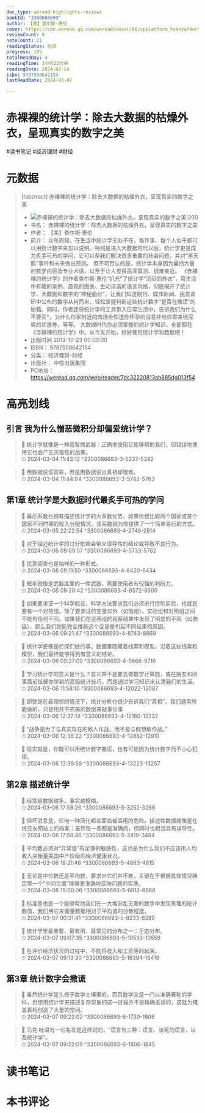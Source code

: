 ```yaml
---
doc_type: weread-highlights-reviews
bookId: "3300086693"
author: 【美】查尔斯·惠伦
cover: https://cdn.weread.qq.com/weread/cover/86/cpplatform_hsknzaf4er9fddvap6u6jr/t7_cpplatform_hsknzaf4er9fddvap6u6jr1707277811.jpg
reviewCount: 0
noteCount: 21
readingStatus: 在读
progress: 18%
totalReadDay: 4
readingTime: 3小时22分钟
readingDate: 2024-02-14
isbn: 9787508642154
lastReadDate: 2024-03-07

---
```


# 赤裸裸的统计学：除去大数据的枯燥外衣，呈现真实的数字之美


#读书笔记 #经济理财 #财经

# 元数据
> [!abstract] 赤裸裸的统计学：除去大数据的枯燥外衣，呈现真实的数字之美
> - ![ 赤裸裸的统计学：除去大数据的枯燥外衣，呈现真实的数字之美|200](https://cdn.weread.qq.com/weread/cover/86/cpplatform_hsknzaf4er9fddvap6u6jr/t7_cpplatform_hsknzaf4er9fddvap6u6jr1707277811.jpg)
> - 书名： 赤裸裸的统计学：除去大数据的枯燥外衣，呈现真实的数字之美
> - 作者： 【美】查尔斯·惠伦
> - 简介： 众所周知，在生活中统计学无处不在，每件事、每个人似乎都可以用统计数字来加以说明。特别是进入大数据时代以后，统计学更是成为炙手可热的学问，它可以帮我们解决很多重要的社会问题，并对“黑天鹅”事件和未来做出预测。 但不可否认的是，统计学本身因为囊括大量的数学内容及专业术语，以至于让人觉得高深莫测、很难亲近。 《赤裸裸的统计学》的作者查尔斯·惠伦“扒光”了统计学“沉闷的外衣”，用生活中有趣的案例、直观的图表、生动诙谐的语言风格，彻底揭开了统计学、大数据和数字的“神秘面纱”，让我们知道期刊、媒体新闻、民意调研中公布的数字从何而来，轻松掌握判断这些统计数字“是否在撒谎”的秘籍。同时，作者还将统计学的工具带入日常生活中，告诉我们为什么不要买*，为什么你家附近的商场会知道你怀孕的消息并给你寄来纸尿裤的优惠券，等等。 大数据时代你必须掌握的统计学知识，全部都在《赤裸裸的统计学》中。从今天开始，好好使用统计学和数据吧！
> - 出版时间 2013-10-23 00:00:00
> - ISBN： 9787508642154
> - 分类： 经济理财-财经
> - 出版社： 中信出版集团
> - PC地址：https://weread.qq.com/web/reader/7dc32220813ab885dg013f54

# 高亮划线


## 引言 我为什么憎恶微积分却偏爱统计学？

> 📌 统计学就像是一种高智商武器：正确地使用它能够帮助我们，但错误地使用它也会产生灾难性的后果。  
> ⏱ 2024-03-04 11:43:12 ^3300086693-3-5337-5382

> 📌 用数据说谎容易，但是用数据说出真相却很难。  
> ⏱ 2024-03-04 11:44:04 ^3300086693-3-5742-5763

## 第1章 统计学是大数据时代最炙手可热的学问

> 📌 基尼系数也拥有描述统计学的大多数优势，如果你想比较两个国家或某个国家不同时期的收入分配情况，该系数就为你提供了一个简单易行的方式。  
> ⏱ 2024-03-05 22:22:54 ^3300086693-4-2749-2814

> 📌 对于描述统计学的过分依赖会带来误导性的结论或导致不良行为。  
> ⏱ 2024-03-06 09:09:57 ^3300086693-4-5733-5762

> 📌 民意调查也是抽样的一种形式。  
> ⏱ 2024-03-06 09:11:50 ^3300086693-4-6420-6434

> 📌 概率就像是武器库里的一件武器，需要使用者有较强的判断力。  
> ⏱ 2024-03-06 09:20:42 ^3300086693-4-8572-8600

> 📌 如果要求证一个科学假设，科学方法要求我们必须进行控制实验，也就是要有一个对照组，除了要求证的变量以外（如吸烟），实验组和对照组之间不能有任何不同。如果我们在这两组的观察结果中发现了明显的不同（如肺癌），那么我们就能完全推断这个变量是引起不同结果的原因。  
> ⏱ 2024-03-06 09:21:47 ^3300086693-4-8743-8869

> 📌 统计学更像是侦探们做的事。数据里隐藏着线索和模型，沿着这些线索和模型，我们最终能够得到有意义的结论。  
> ⏱ 2024-03-06 09:27:09 ^3300086693-4-9666-9716

> 📌 学习统计学的意义是什么？意义并不是要去做数学计算题，或在朋友和同事面前炫耀你学到的高级统计技巧，而是通过学习知识来认清我们的生活。  
> ⏱ 2024-03-06 11:58:10 ^3300086693-4-12022-12087

> 📌 即使是在最理想的情况下，统计分析也很少告诉我们“真相”。我们通常所能做的，只是用并不完美的数据来就事论事  
> ⏱ 2024-03-06 12:37:14 ^3300086693-4-12180-12232

> 📌 “战争是为了与真实存在的敌人作战，而不是与假想敌作战。”  
> ⏱ 2024-03-06 12:38:22 ^3300086693-4-12882-12910

> 📌 现实就是，你既可以用统计数字撒谎，也有可能因为统计数字而不小心犯错。  
> ⏱ 2024-03-06 13:39:59 ^3300086693-4-13223-13257

## 第2章 描述统计学

> 📌 经常是数据越多，事实越模糊。  
> ⏱ 2024-03-06 17:58:26 ^3300086693-5-3252-3266

> 📌 但坏消息是，任何一种简化都会面临被滥用的危险。描述性数据就像是在线交友网站上的档案：虽然每一条都是准确的，但同时也相当具有误导性。  
> ⏱ 2024-03-06 17:58:46 ^3300086693-5-3419-3484

> 📌 平均数必须对“异常值”有足够的敏感性，这也是为什么我们不应该用人均收入来衡量美国中产阶级的经济健康状况。  
> ⏱ 2024-03-06 18:21:46 ^3300086693-5-4863-4915

> 📌 无论是中位数还是平均数，要求出它们并不难，关键在于根据具体情况确定哪一个“中间位置”能够更准确地反映问题的实质。  
> ⏱ 2024-03-06 19:00:06 ^3300086693-5-6912-6968

> 📌 标准差也是一个能够帮助我们在一大堆杂乱无章的数字中发现真理的统计数值，我们用它来衡量数据相对于平均值的分散程度。  
> ⏱ 2024-03-07 00:31:41 ^3300086693-5-8233-8289

> 📌 统计学里最重要、最有用、最常见的分布之一：正态分布。  
> ⏱ 2024-03-07 09:07:35 ^3300086693-5-10533-10559

> 📌 在评价经济状况的过程中，不能将收入和工资等同起来。  
> ⏱ 2024-03-07 09:13:30 ^3300086693-5-16394-16419

## 第3章 统计数字会撒谎

> 📌 虽然统计学是扎根于数学土壤里的，而且数学又是一门以准确著称的学科，但使用统计学来描述复杂现象的这一过程并不是精确无误的，这就为掩盖真相创造了大量的空间。  
> ⏱ 2024-03-07 09:22:02 ^3300086693-6-1730-1806

> 📌 马克·吐温有一句名言是这样说的，“谎言有三种：谎言、该死的谎言，以及统计学”。  
> ⏱ 2024-03-07 09:22:09 ^3300086693-6-1806-1845



# 读书笔记




# 本书评论


